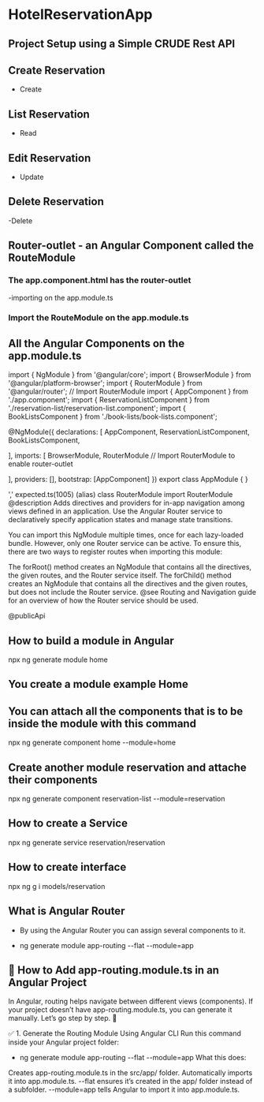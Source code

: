 # HotelReservationApp


## Project Setup using a Simple CRUDE Rest API

## Create Reservation
- Create

## List Reservation
- Read


## Edit Reservation
- Update


## Delete Reservation
-Delete

## Router-outlet - an Angular Component called the RouteModule

### The app.component.html has the router-outlet
-importing <router-outlet></router-outlet> on the app.module.ts


### Import the RouteModule on the app.module.ts
## All the Angular Components on the app.module.ts

import { NgModule } from '@angular/core';
import { BrowserModule } from '@angular/platform-browser';
import { RouterModule } from '@angular/router'; // Import RouterModule
import { AppComponent } from './app.component';
import { ReservationListComponent } from './reservation-list/reservation-list.component';
import { BookListsComponent } from './book-lists/book-lists.component';




@NgModule({
  declarations: [
    AppComponent,
    ReservationListComponent,
    BookListsComponent,
   
   
  ],
  imports: [
    BrowserModule,
    RouterModule // Import RouterModule to enable router-outlet

  ],
  providers: [],
  bootstrap: [AppComponent]
})
export class AppModule { }


',' expected.ts(1005)
(alias) class RouterModule
import RouterModule
@description
Adds directives and providers for in-app navigation among views defined in an application. Use the Angular Router service to declaratively specify application states and manage state transitions.

You can import this NgModule multiple times, once for each lazy-loaded bundle. However, only one Router service can be active. To ensure this, there are two ways to register routes when importing this module:

The forRoot() method creates an NgModule that contains all the directives, the given routes, and the Router service itself.
The forChild() method creates an NgModule that contains all the directives and the given routes, but does not include the Router service.
@see
Routing and Navigation guide for an overview of how the Router service should be used.

@publicApi




## How to build a module in Angular

 npx ng generate module home

## You create a module example Home

## You can attach all the components that is to be inside the module with this command
npx ng generate component home --module=home

## Create another module reservation and attache their components

npx ng generate component reservation-list --module=reservation


## How to create a Service

npx ng generate service reservation/reservation



## How to create interface

npx ng g i models/reservation


## What is Angular Router
- By using the Angular Router you can assign several components to it.

- ng generate module app-routing --flat --module=app


## 📌 How to Add app-routing.module.ts in an Angular Project
In Angular, routing helps navigate between different views (components). If your project doesn’t have app-routing.module.ts, you can generate it manually. Let’s go step by step. 🚀

✅ 1. Generate the Routing Module Using Angular CLI
Run this command inside your Angular project folder:

- ng generate module app-routing --flat --module=app
What this does:

Creates app-routing.module.ts in the src/app/ folder.
Automatically imports it into app.module.ts.
--flat ensures it’s created in the app/ folder instead of a subfolder.
--module=app tells Angular to import it into app.module.ts.